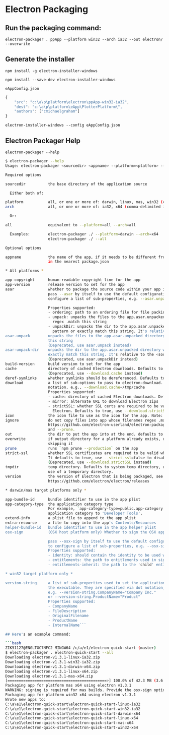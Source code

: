 # Electron Packaging

## Run the packaging command:

`electron-packager . ppApp --platform win32 --arch ia32 --out electron/ --overwrite`

## Generate the installer

`npm install -g electron-installer-windows`

`npm install --save-dev electron-installer-windows`

`eAppConfig.json`

```javascript
{
    "src": "c:\a\p\platform\electron\ppApp-win32-ia32",
    "dest": "c:\a\p\platform\eApp\PlotterPlatform\",
    "authors": ["cmichaelgraham"]
}
```

`electron-installer-windows --config eAppConfig.json`

## Electron Packager Help

`electron-packager --help`

```bash
$ electron-packager --help
Usage: electron-packager <sourcedir> <appname> --platform=<platform> --arch=<arch>

Required options

sourcedir          the base directory of the application source

  Either both of:

platform           all, or one or more of: darwin, linux, mas, win32 (comma-delimited if multiple)
arch               all, or one or more of: ia32, x64 (comma-delimited if multiple)

  Or:

all                equivalent to --platform=all --arch=all

  Examples:        electron-packager ./ --platform=darwin --arch=x64
                   electron-packager ./ --all

Optional options

appname            the name of the app, if it needs to be different from the "productName" or "name"
                   in the nearest package.json

* All platforms *

app-copyright      human-readable copyright line for the app
app-version        release version to set for the app
asar               whether to package the source code within your app into an archive. You can either
                   pass --asar by itself to use the default configuration, or use dot notation to
                   configure a list of sub-properties, e.g. --asar.unpackDir=sub_dir

                   Properties supported:
                   - ordering: path to an ordering file for file packing
                   - unpack: unpacks the files to the app.asar.unpacked directory whose filenames
                     regex .match this string
                   - unpackDir: unpacks the dir to the app.asar.unpacked directory whose names glob
                     pattern or exactly match this string. It's relative to the <sourcedir>.
asar-unpack        unpacks the files to the app.asar.unpacked directory whose filenames regex .match
                   this string
                   (Deprecated, use asar.unpack instead)
asar-unpack-dir    unpacks the dir to the app.asar.unpacked directory whose names glob pattern or
                   exactly match this string. It's relative to the <sourcedir>.
                   (Deprecated, use asar.unpackDir instead)
build-version      build version to set for the app
cache              directory of cached Electron downloads. Defaults to `$HOME/.electron`
                   (Deprecated, use --download.cache instead)
deref-symlinks     whether symlinks should be dereferenced. Defaults to true.
download           a list of sub-options to pass to electron-download. They are specified via dot
                   notation, e.g., --download.cache=/tmp/cache
                   Properties supported:
                   - cache: directory of cached Electron downloads. Defaults to `$HOME/.electron`
                   - mirror: alternate URL to download Electron zips
                   - strictSSL: whether SSL certs are required to be valid when downloading
                     Electron. Defaults to true, use --download.strictSSL=false to disable checks.
icon               the icon file to use as the icon for the app. Note: Format depends on platform.
ignore             do not copy files into app whose filenames regex .match this string. See also:
                   https://github.com/electron-userland/electron-packager/blob/master/docs/api.md#ignore
                   and --prune.
out                the dir to put the app into at the end. defaults to current working dir
overwrite          if output directory for a platform already exists, replaces it rather than
                   skipping it
prune              runs `npm prune --production` on the app
strict-ssl         whether SSL certificates are required to be valid when downloading Electron.
                   It defaults to true, use --strict-ssl=false to disable checks.
                   (Deprecated, use --download.strictSSL instead)
tmpdir             temp directory. Defaults to system temp directory, use --tmpdir=false to disable
                   use of a temporary directory.
version            the version of Electron that is being packaged, see
                   https://github.com/electron/electron/releases

* darwin/mas target platforms only *

app-bundle-id      bundle identifier to use in the app plist
app-category-type  the application category type
                   For example, `app-category-type=public.app-category.developer-tools` will set the
                   application category to 'Developer Tools'.
extend-info        a plist file to append to the app plist
extra-resource     a file to copy into the app's Contents/Resources
helper-bundle-id   bundle identifier to use in the app helper plist
osx-sign           (OSX host platform only) Whether to sign the OSX app packages. You can either

                   pass --osx-sign by itself to use the default configuration, or use dot notation
                   to configure a list of sub-properties, e.g. --osx-sign.identity="My Name"
                   Properties supported:
                   - identity: should contain the identity to be used when running `codesign`
                   - entitlements: the path to entitlements used in signing
                   - entitlements-inherit: the path to the 'child' entitlements

* win32 target platform only *

version-string     a list of sub-properties used to set the application metadata embedded into
                   the executable. They are specified via dot notation,
                   e.g. --version-string.CompanyName="Company Inc."
                   or --version-string.ProductName="Product"
                   Properties supported:
                   - CompanyName
                   - FileDescription
                   - OriginalFilename
                   - ProductName
                   - InternalName```

## Here's an example command:

```bash
ZIK51127@ENGLTGC7NFC2 MINGW64 /c/a/e1/electron-quick-start (master)
$ electron-packager . electron-quick-start --all
Downloading electron-v1.3.1-linux-ia32.zip
Downloading electron-v1.3.1-win32-ia32.zip
Downloading electron-v1.3.1-darwin-x64.zip
Downloading electron-v1.3.1-linux-x64.zip
Downloading electron-v1.3.1-mas-x64.zip
[============================================>] 100.0% of 42.3 MB (3.6 MB/s)
Packaging app for platform mas x64 using electron v1.3.1
WARNING: signing is required for mas builds. Provide the osx-sign option, or manually sign the app later.
Packaging app for platform win32 x64 using electron v1.3.1
Wrote new apps to:
C:\a\e1\electron-quick-start\electron-quick-start-linux-ia32
C:\a\e1\electron-quick-start\electron-quick-start-win32-ia32
C:\a\e1\electron-quick-start\electron-quick-start-darwin-x64
C:\a\e1\electron-quick-start\electron-quick-start-linux-x64
C:\a\e1\electron-quick-start\electron-quick-start-mas-x64
C:\a\e1\electron-quick-start\electron-quick-start-win32-x64
```